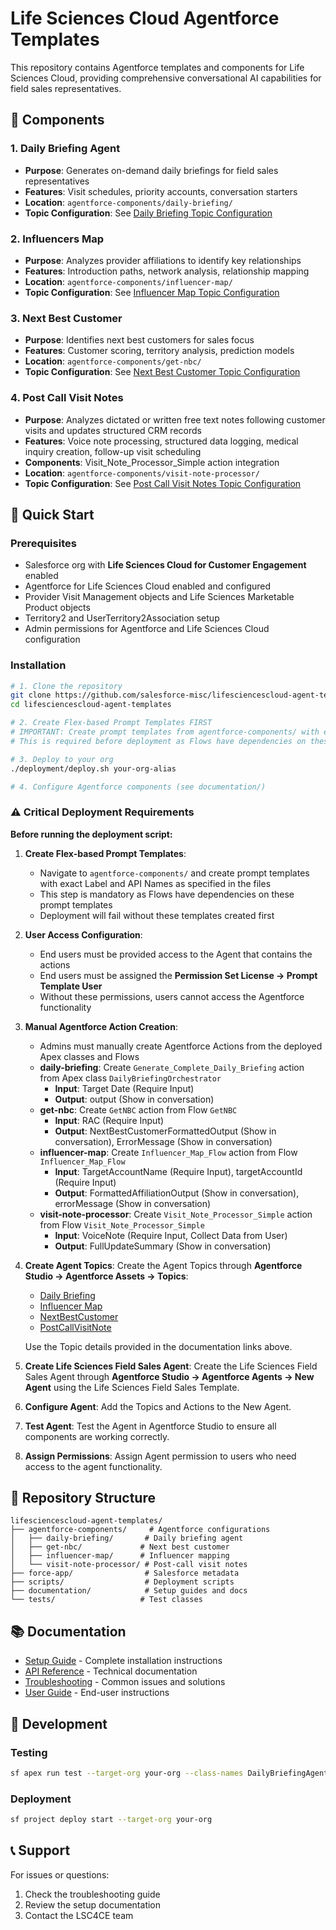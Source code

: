 # Life Sciences Cloud Agentforce Templates

This repository contains Agentforce templates and components for Life Sciences Cloud, providing comprehensive conversational AI capabilities for field sales representatives.

## 🎯 Components

### 1. Daily Briefing Agent
- **Purpose**: Generates on-demand daily briefings for field sales representatives
- **Features**: Visit schedules, priority accounts, conversation starters
- **Location**: `agentforce-components/daily-briefing/`
- **Topic Configuration**: See [Daily Briefing Topic Configuration](agentforce-components/daily-briefing/topic-configuration/Daily_Briefing_Topic.md)

### 2. Influencers Map
- **Purpose**: Analyzes provider affiliations to identify key relationships
- **Features**: Introduction paths, network analysis, relationship mapping
- **Location**: `agentforce-components/influencer-map/`
- **Topic Configuration**: See [Influencer Map Topic Configuration](agentforce-components/influencer-map/topic-configuration/Influencer_Map_Topic.md)

### 3. Next Best Customer
- **Purpose**: Identifies next best customers for sales focus
- **Features**: Customer scoring, territory analysis, prediction models
- **Location**: `agentforce-components/get-nbc/`
- **Topic Configuration**: See [Next Best Customer Topic Configuration](agentforce-components/get-nbc/topic-configuration/NextBestCustomer_Topic.md)

### 4. Post Call Visit Notes
- **Purpose**: Analyzes dictated or written free text notes following customer visits and updates structured CRM records
- **Features**: Voice note processing, structured data logging, medical inquiry creation, follow-up visit scheduling
- **Components**: Visit_Note_Processor_Simple action integration
- **Location**: `agentforce-components/visit-note-processor/`
- **Topic Configuration**: See [Post Call Visit Notes Topic Configuration](agentforce-components/visit-note-processor/topic-configuration/PostCallVisitNotes_Topic.md)

## 🚀 Quick Start

### Prerequisites
- Salesforce org with **Life Sciences Cloud for Customer Engagement** enabled
- Agentforce for Life Sciences Cloud enabled and configured
- Provider Visit Management objects and Life Sciences Marketable Product objects
- Territory2 and UserTerritory2Association setup
- Admin permissions for Agentforce and Life Sciences Cloud configuration

### Installation
```bash
# 1. Clone the repository
git clone https://github.com/salesforce-misc/lifesciencescloud-agent-templates.git
cd lifesciencescloud-agent-templates

# 2. Create Flex-based Prompt Templates FIRST
# IMPORTANT: Create prompt templates from agentforce-components/ with exact Label and API Names
# This is required before deployment as Flows have dependencies on these templates

# 3. Deploy to your org
./deployment/deploy.sh your-org-alias

# 4. Configure Agentforce components (see documentation/)
```

### ⚠️ Critical Deployment Requirements

**Before running the deployment script:**

1. **Create Flex-based Prompt Templates**: 
   - Navigate to `agentforce-components/` and create prompt templates with exact Label and API Names as specified in the files
   - This step is mandatory as Flows have dependencies on these prompt templates
   - Deployment will fail without these templates created first

2. **User Access Configuration**:
   - End users must be provided access to the Agent that contains the actions
   - End users must be assigned the **Permission Set License → Prompt Template User**
   - Without these permissions, users cannot access the Agentforce functionality

3. **Manual Agentforce Action Creation**:
   - Admins must manually create Agentforce Actions from the deployed Apex classes and Flows
   - **daily-briefing**: Create `Generate_Complete_Daily_Briefing` action from Apex class `DailyBriefingOrchestrator`
     - **Input**: Target Date (Require Input)
     - **Output**: output (Show in conversation)
   - **get-nbc**: Create `GetNBC` action from Flow `GetNBC`
     - **Input**: RAC (Require Input)
     - **Output**: NextBestCustomerFormattedOutput (Show in conversation), ErrorMessage (Show in conversation)
   - **influencer-map**: Create `Influencer_Map_Flow` action from Flow `Influencer_Map_Flow`
     - **Input**: TargetAccountName (Require Input), targetAccountId (Require Input)
     - **Output**: FormattedAffiliationOutput (Show in conversation), errorMessage (Show in conversation)
   - **visit-note-processor**: Create `Visit_Note_Processor_Simple` action from Flow `Visit_Note_Processor_Simple`
     - **Input**: VoiceNote (Require Input, Collect Data from User)
     - **Output**: FullUpdateSummary (Show in conversation)

4. **Create Agent Topics**:
   Create the Agent Topics through **Agentforce Studio → Agentforce Assets → Topics**:
   - [Daily Briefing](agentforce-components/daily-briefing/topic-configuration/Daily_Briefing_Topic.md)
   - [Influencer Map](agentforce-components/influencer-map/topic-configuration/Influencer_Map_Topic.md)
   - [NextBestCustomer](agentforce-components/get-nbc/topic-configuration/NextBestCustomer_Topic.md)
   - [PostCallVisitNote](agentforce-components/visit-note-processor/topic-configuration/PostCallVisitNotes_Topic.md)
   
   Use the Topic details provided in the documentation links above.

5. **Create Life Sciences Field Sales Agent**:
   Create the Life Sciences Field Sales Agent through **Agentforce Studio → Agentforce Agents → New Agent** using the Life Sciences Field Sales Template.

6. **Configure Agent**:
   Add the Topics and Actions to the New Agent.

7. **Test Agent**:
   Test the Agent in Agentforce Studio to ensure all components are working correctly.

8. **Assign Permissions**:
   Assign Agent permission to users who need access to the agent functionality.

## 📁 Repository Structure

```
lifesciencescloud-agent-templates/
├── agentforce-components/     # Agentforce configurations
│   ├── daily-briefing/       # Daily briefing agent
│   ├── get-nbc/             # Next best customer
│   ├── influencer-map/      # Influencer mapping
│   └── visit-note-processor/ # Post-call visit notes
├── force-app/                # Salesforce metadata
├── scripts/                  # Deployment scripts
├── documentation/            # Setup guides and docs
└── tests/                   # Test classes
```

## 📚 Documentation

- [Setup Guide](documentation/SETUP_GUIDE.md) - Complete installation instructions
- [API Reference](documentation/API_REFERENCE.md) - Technical documentation
- [Troubleshooting](documentation/TROUBLESHOOTING.md) - Common issues and solutions
- [User Guide](documentation/USER_GUIDE.md) - End-user instructions

## 🔧 Development

### Testing
```bash
sf apex run test --target-org your-org --class-names DailyBriefingAgentTest
```

### Deployment
```bash
sf project deploy start --target-org your-org
```

## 📞 Support

For issues or questions:
1. Check the troubleshooting guide
2. Review the setup documentation
3. Contact the LSC4CE team

